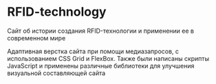 # RFID-technology
Сайт об истории создания RFID-технологии и применении ее в современном мире

Адаптивная верстка сайта при помощи медиазапросов, c использованием CSS Grid и FlexBox. 
Также были написаны скрипты JavaScript и применены различные библиотеки для улучшения визуальной составляющей сайта

